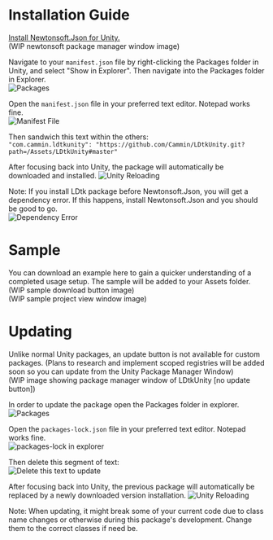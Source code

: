 # Installation Guide

[Install Newtonsoft.Json for Unity.](https://github.com/jilleJr/Newtonsoft.Json-for-Unity/wiki/Installation-via-UPM)  
(WIP newtonsoft package manager window image)  

Navigate to your `manifest.json` file by right-clicking the Packages folder in Unity, and select "Show in Explorer". Then navigate into the Packages folder in Explorer.  
![Packages](https://github.com/Cammin/LDtkUnity/blob/master/DocImages~/PackagesShowInExplorer.png)  

Open the `manifest.json` file in your preferred text editor. Notepad works fine.  
![Manifest File](https://github.com/Cammin/LDtkUnity/blob/master/DocImages~/ManifestExplorer.png)

Then sandwich this text within the others:  
 ```"com.cammin.ldtkunity": "https://github.com/Cammin/LDtkUnity.git?path=/Assets/LDtkUnity#master"```  

After focusing back into Unity, the package will automatically be downloaded and installed.
![Unity Reloading](https://github.com/Cammin/LDtkUnity/blob/master/DocImages~/UnityReloading.png)

Note: If you install LDtk package before Newtonsoft.Json, you will get a dependency error. If this happens, install Newtonsoft.Json and you should be good to go.  
![Dependency Error](https://github.com/Cammin/LDtkUnity/blob/master/DocImages~/DependencyError.png)

# Sample

You can download an example here to gain a quicker understanding of a completed usage setup. The sample will be added to your Assets folder.  
(WIP sample download button image)  
(WIP sample project view window image)  

# Updating

Unlike normal Unity packages, an update button is not available for custom packages. (Plans to research and implement scoped registries will be added soon so you can update from the Unity Package Manager Window)  
(WIP image showing package manager window of LDtkUnity [no update button])  

In order to update the package open the Packages folder in explorer.  
![Packages](https://github.com/Cammin/LDtkUnity/blob/master/DocImages~/PackagesShowInExplorer.png)  

Open the `packages-lock.json` file in your preferred text editor. Notepad works fine.  
![packages-lock in explorer](https://github.com/Cammin/LDtkUnity/blob/master/DocImages~/PackagesLockExplorer.png)

Then delete this segment of text:  
![Delete this text to update](https://github.com/Cammin/LDtkUnity/blob/master/DocImages~/DeletingPackagesLockEntry.png)

After focusing back into Unity, the previous package will automatically be replaced by a newly downloaded version installation.
![Unity Reloading](https://github.com/Cammin/LDtkUnity/blob/master/DocImages~/UnityReloading.png)
  
Note: When updating, it might break some of your current code due to class name changes or otherwise during this package's development. Change them to the correct classes if need be.

